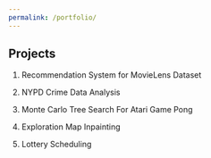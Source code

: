 ```yaml
---
permalink: /portfolio/
---
```


## Projects

1.    Recommendation System for MovieLens Dataset

2.    NYPD Crime Data Analysis

3.    Monte Carlo Tree Search For Atari Game Pong

4.    Exploration Map Inpainting

5.    Lottery Scheduling